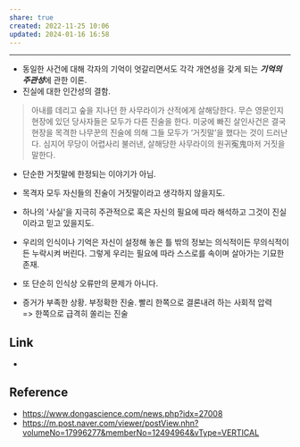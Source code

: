 ```yaml
---  
share: true  
created: 2022-11-25 10:06  
updated: 2024-01-16 16:58  
---  
```

  
---  
- 동일한 사건에 대해 각자의 기억이 엇갈리면서도 각각 개연성을 갖게 되는 ***기억의 주관성***에 관한 이론.  
- 진실에 대한 인간성의 결함.  
  
> 아내를 데리고 숲을 지나던 한 사무라이가 산적에게 살해당한다. 무슨 영문인지 현장에 있던 당사자들은 모두가 다른 진술을 한다. 미궁에 빠진 살인사건은 결국 현장을 목격한 나무꾼의 진술에 의해 그들 모두가 ‘거짓말’을 했다는 것이 드러난다. 심지어 무당이 어렵사리 불러낸, 살해당한 사무라이의 원귀寃鬼마저 거짓을 말한다.  
  
- 단순한 거짓말에 한정되는 이야기가 아님.  
- 목격자 모두 자신들의 진술이 거짓말이라고 생각하지 않을지도.  
- 하나의 '사실'을 지극히 주관적으로 혹은 자신의 필요에 따라 해석하고 그것이 진실이라고 믿고 있을지도.  
- 우리의 인식이나 기억은 자신이 설정해 놓은 틀 밖의 정보는 의식적이든 무의식적이든 누락시켜 버린다. 그렇게 우리는 필요에 따라 스스로를 속이며 살아가는 기묘한 존재.  
  
- 또 단순히 인식상 오류만의 문제가 아니다.  
- 증거가 부족한 상황. 부정확한 진술. 빨리 한쪽으로 결론내려 하는 사회적 압력    
  => 한쪽으로 급격히 쏠리는 진술  
  
## Link  
-   
  
  
## Reference  
- https://www.dongascience.com/news.php?idx=27008  
- https://m.post.naver.com/viewer/postView.nhn?volumeNo=17996277&memberNo=12494964&vType=VERTICAL